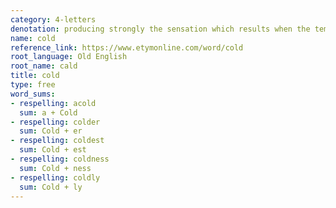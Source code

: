 ```yaml
---
category: 4-letters
denotation: producing strongly the sensation which results when the temperature of the skin is lowered; having a low temperature
name: cold
reference_link: https://www.etymonline.com/word/cold
root_language: Old English
root_name: cald
title: cold
type: free
word_sums:
- respelling: acold
  sum: a + Cold
- respelling: colder
  sum: Cold + er
- respelling: coldest
  sum: Cold + est
- respelling: coldness
  sum: Cold + ness
- respelling: coldly
  sum: Cold + ly
---
```

